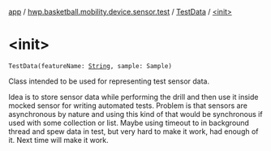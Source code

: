 [app](../../index.md) / [hwp.basketball.mobility.device.sensor.test](../index.md) / [TestData](index.md) / [&lt;init&gt;](.)

# &lt;init&gt;

`TestData(featureName: `[`String`](https://kotlinlang.org/api/latest/jvm/stdlib/kotlin/-string/index.html)`, sample: Sample)`

Class intended to be used for representing test sensor data.

Idea is to store sensor data while performing the drill and then use it inside mocked sensor
for writing automated tests. Problem is that sensors are asynchronous by nature and
using this kind of that would be synchronous if used with some collection or list.
Maybe using timeout to in background thread and spew data in test, but very hard to
make it work, had enough of it. Next time will make it work.

